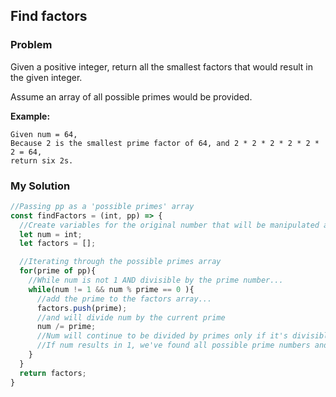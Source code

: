 ## Find factors

### Problem

Given a positive integer, return all the smallest factors that would result in the given integer.

Assume an array of all possible primes would be provided.

**Example:**

```
Given num = 64,
Because 2 is the smallest prime factor of 64, and 2 * 2 * 2 * 2 * 2 * 2 = 64,
return six 2s.
```
### My Solution

```js
//Passing pp as a 'possible primes' array
const findFactors = (int, pp) => {
  //Create variables for the original number that will be manipulated and the factors found
  let num = int;
  let factors = [];

  //Iterating through the possible primes array
  for(prime of pp){
    //While num is not 1 AND divisible by the prime number...
    while(num != 1 && num % prime == 0 ){
      //add the prime to the factors array...
      factors.push(prime);
      //and will divide num by the current prime
      num /= prime;
      //Num will continue to be divided by primes only if it's divisible and doesn't result in a fraction.
      //If num results in 1, we've found all possible prime numbers and can return factors array. 
    }
  }
  return factors;
}
```
